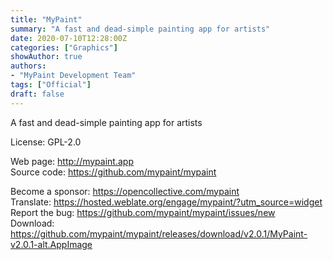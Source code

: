 ```yaml
---
title: "MyPaint"
summary: "A fast and dead-simple painting app for artists"
date: 2020-07-10T12:28:00Z
categories: ["Graphics"]
showAuthor: true
authors:
- "MyPaint Development Team"
tags: ["Official"]
draft: false
---
```


A fast and dead-simple painting app for artists

License: GPL-2.0

Web page: <http://mypaint.app>  
Source code: <https://github.com/mypaint/mypaint>

Become a sponsor: <https://opencollective.com/mypaint>  
Translate: <https://hosted.weblate.org/engage/mypaint/?utm_source=widget>  
Report the bug: <https://github.com/mypaint/mypaint/issues/new>  
Download: <https://github.com/mypaint/mypaint/releases/download/v2.0.1/MyPaint-v2.0.1-alt.AppImage>
